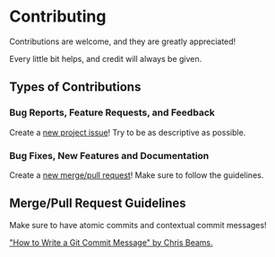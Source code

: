 # Contributing

Contributions are welcome, and they are greatly appreciated!

Every little bit helps, and credit will always be given.

## Types of Contributions

### Bug Reports, Feature Requests, and Feedback

Create a [new project issue][issue-link]! Try to be as descriptive as possible.

### Bug Fixes, New Features and Documentation

Create a [new merge/pull request][merge-link]! Make sure to follow the guidelines.

## Merge/Pull Request Guidelines

Make sure to have atomic commits and contextual commit messages!

["How to Write a Git Commit Message" by Chris Beams.][chris-beams]

[issue-link]: https://github.com/kcompher/cookietests/issues/new
[merge-link]: https://github.com/kcompher/cookietests/compare
[chris-beams]: http://chris.beams.io/posts/git-commit/
